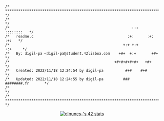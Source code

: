 ```
/* ************************************************************************** */
/*                                                                            */
/*                                                        :::      ::::::::   */
/*   readme.c                                           :+:      :+:    :+:   */
/*                                                    +:+ +:+         +:+     */
/*   By: digil-pa <digil-pa@student.42lisboa.com    +#+  +:+       +#+        */
/*                                                +#+#+#+#+#+   +#+           */
/*   Created: 2022/11/18 12:24:54 by digil-pa          #+#    #+#             */
/*   Updated: 2022/11/18 12:24:55 by digil-pa         ###   ########.fr       */
/*                                                                            */
/* ************************************************************************** */
```
<div align="center">
<a href="https://profile.intra.42.fr/users/digil-pa"><img src="https://badge42.vercel.app/api/v2/clamh0urz00110fl2gv2gj8nm/stats?cursusId=21&coalitionId=112" alt="dinunes-'s 42 stats" />